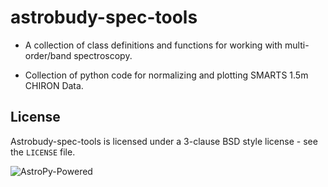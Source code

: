 astrobudy-spec-tools
=================

- A collection of class definitions and functions for working with
  multi-order/band spectroscopy.

- Collection of python code for normalizing and plotting SMARTS 1.5m CHIRON Data.

## License  

Astrobudy-spec-tools is licensed under a 3-clause BSD style license - see the
``LICENSE`` file.


![AstroPy-Powered](https://github.com/astropy/astropy-logo/blob/master/generated/astropy_powered.png)

